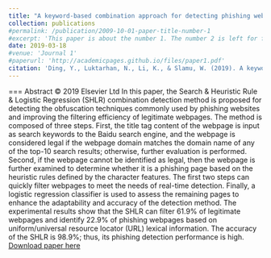 ```yaml
---
title: "A keyword-based combination approach for detecting phishing webpages"
collection: publications
#permalink: /publication/2009-10-01-paper-title-number-1
#excerpt: 'This paper is about the number 1. The number 2 is left for future work.'
date: 2019-03-18
#venue: 'Journal 1'
#paperurl: 'http://academicpages.github.io/files/paper1.pdf'
citation: 'Ding, Y., Luktarhan, N., Li, K., & Slamu, W. (2019). A keyword-based combination approach for detecting phishing webpages. Computers and Security, 84, 256–275. https://doi.org/10.1016/j.cose.2019.03.018.'
---
```

=== Abstract
© 2019 Elsevier Ltd In this paper, the Search & Heuristic Rule & Logistic Regression (SHLR) combination detection method is proposed for detecting the obfuscation techniques commonly used by phishing websites and improving the filtering efficiency of legitimate webpages. The method is composed of three steps. First, the title tag content of the webpage is input as search keywords to the Baidu search engine, and the webpage is considered legal if the webpage domain matches the domain name of any of the top-10 search results; otherwise, further evaluation is performed. Second, if the webpage cannot be identified as legal, then the webpage is further examined to determine whether it is a phishing page based on the heuristic rules defined by the character features. The first two steps can quickly filter webpages to meet the needs of real-time detection. Finally, a logistic regression classifier is used to assess the remaining pages to enhance the adaptability and accuracy of the detection method. The experimental results show that the SHLR can filter 61.9% of legitimate webpages and identify 22.9% of phishing webpages based on uniform/universal resource locator (URL) lexical information. The accuracy of the SHLR is 98.9%; thus, its phishing detection performance is high.
[Download paper here](https://www.sciencedirect.com/science/article/pii/S0167404819300707)
